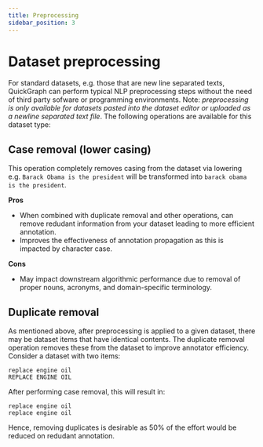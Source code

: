 ```yaml
---
title: Preprocessing
sidebar_position: 3
---
```


# Dataset preprocessing

For standard datasets, e.g. those that are new line separated texts, QuickGraph can perform typical NLP preprocessing steps without the need of third party sofware or programming environments. Note: _preprocessing is only available for datasets pasted into the dataset editor or uploaded as a newline separated text file_. The following operations are available for this dataset type:

## Case removal (lower casing)

This operation completely removes casing from the dataset via lowering e.g. `Barack Obama is the president` will be transformed into `barack obama is the president`.

**Pros**

- When combined with duplicate removal and other operations, can remove redudant information from your dataset leading to more efficient annotation.
- Improves the effectiveness of annotation propagation as this is impacted by character case.

**Cons**

- May impact downstream algorithmic performance due to removal of proper nouns, acronyms, and domain-specific terminology.

## Duplicate removal

As mentioned above, after preprocessing is applied to a given dataset, there may be dataset items that have identical contents. The duplicate removal operation removes these from the dataset to improve annotator efficiency. Consider a dataset with two items:

```
replace engine oil
REPLACE ENGINE OIL

```

After performing case removal, this will result in:

```
replace engine oil
replace engine oil
```

Hence, removing duplicates is desirable as 50% of the effort would be reduced on redudant annotation.
